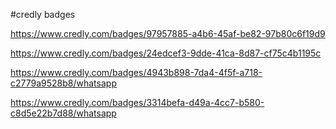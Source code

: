 

#credly badges

https://www.credly.com/badges/97957885-a4b6-45af-be82-97b80c6f19d9

https://www.credly.com/badges/24edcef3-9dde-41ca-8d87-cf75c4b1195c

https://www.credly.com/badges/4943b898-7da4-4f5f-a718-c2779a9528b8/whatsapp

https://www.credly.com/badges/3314befa-d49a-4cc7-b580-c8d5e22b7d88/whatsapp
